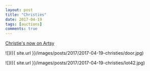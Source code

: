 ```yaml
---
layout: post
title: "Christies"
date: 2017-04-19
tags: [auctions]
comments: true
---
```

[Christie's now on Artsy](https://www.artsy.net/auctions)

![]({{ site.url }}/images/posts/2017/2017-04-19-christies/door.jpg)

![]({{ site.url }}/images/posts/2017/2017-04-19-christies/lot42.jpg)

